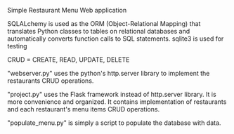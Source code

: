 Simple Restaurant Menu Web application

SQLALchemy is used as the ORM (Object-Relational Mapping) that translates Python classes to tables on relational databases and automatically converts function calls to SQL statements.
sqlite3 is used for testing

CRUD = CREATE, READ, UPDATE, DELETE

"webserver.py" uses the python's http.server library to implement the restaurants CRUD operations.

"project.py" uses the Flask framework instead of http.server library. It is more convenience and organized. It contains implementation of restaurants and each restaurant's menu items CRUD operations.

"populate_menu.py" is simply a script to populate the database with data.
